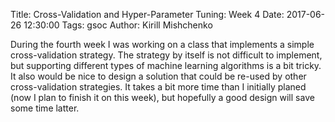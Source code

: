 Title: Cross-Validation and Hyper-Parameter Tuning: Week 4
Date: 2017-06-26 12:30:00
Tags: gsoc
Author: Kirill Mishchenko

During the fourth week I was working on a class that implements a simple
cross-validation strategy. The strategy by itself is not difficult to
implement, but supporting different types of machine learning algorithms is a
bit tricky. It also would be nice to design a solution that could be re-used by
other cross-validation strategies. It takes a bit more time than I initially
planed (now I plan to finish it on this week), but hopefully a good design will
save some time latter.

